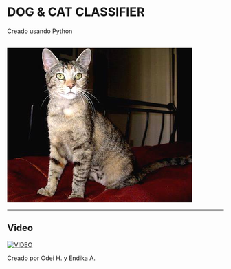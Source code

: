 # DOG & CAT CLASSIFIER<br>

Creado usando Python<br><br>

![alt text](project_image.jpg)

---

## Video
[![VIDEO](http://img.youtube.com/vi/PlR-ZUXZUCc/0.jpg)](https://www.youtube.com/watch?v=PlR-ZUXZUCc "Video")

Creado por Odei H. y Endika A.
